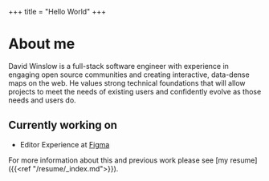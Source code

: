 +++
title = "Hello World"
+++
# About me

David Winslow is a full-stack software engineer with experience in engaging open source communities and creating interactive, data-dense maps on the web.  He values strong technical foundations that will allow projects to meet the needs of existing users and confidently evolve as those needs and users do.

## Currently working on

* Editor Experience at [Figma](https://figma.com)

For more information about this and previous work please see [my resume]({{<ref "/resume/_index.md">}}).